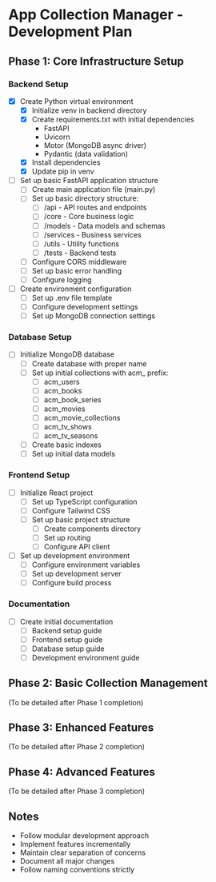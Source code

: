 # App Collection Manager - Development Plan

## Phase 1: Core Infrastructure Setup

### Backend Setup
- [x] Create Python virtual environment
  - [x] Initialize venv in backend directory
  - [x] Create requirements.txt with initial dependencies
    - FastAPI
    - Uvicorn
    - Motor (MongoDB async driver)
    - Pydantic (data validation)
  - [x] Install dependencies
  - [x] Update pip in venv
- [ ] Set up basic FastAPI application structure
  - [ ] Create main application file (main.py)
  - [ ] Set up basic directory structure:
    - [ ] /api - API routes and endpoints
    - [ ] /core - Core business logic
    - [ ] /models - Data models and schemas
    - [ ] /services - Business services
    - [ ] /utils - Utility functions
    - [ ] /tests - Backend tests
  - [ ] Configure CORS middleware
  - [ ] Set up basic error handling
  - [ ] Configure logging
- [ ] Create environment configuration
  - [ ] Set up .env file template
  - [ ] Configure development settings
  - [ ] Set up MongoDB connection settings

### Database Setup
- [ ] Initialize MongoDB database
  - [ ] Create database with proper name
  - [ ] Set up initial collections with acm_ prefix:
    - [ ] acm_users
    - [ ] acm_books
    - [ ] acm_book_series
    - [ ] acm_movies
    - [ ] acm_movie_collections
    - [ ] acm_tv_shows
    - [ ] acm_tv_seasons
  - [ ] Create basic indexes
  - [ ] Set up initial data models

### Frontend Setup
- [ ] Initialize React project
  - [ ] Set up TypeScript configuration
  - [ ] Configure Tailwind CSS
  - [ ] Set up basic project structure
    - [ ] Create components directory
    - [ ] Set up routing
    - [ ] Configure API client
- [ ] Set up development environment
  - [ ] Configure environment variables
  - [ ] Set up development server
  - [ ] Configure build process

### Documentation
- [ ] Create initial documentation
  - [ ] Backend setup guide
  - [ ] Frontend setup guide
  - [ ] Database setup guide
  - [ ] Development environment guide

## Phase 2: Basic Collection Management
(To be detailed after Phase 1 completion)

## Phase 3: Enhanced Features
(To be detailed after Phase 2 completion)

## Phase 4: Advanced Features
(To be detailed after Phase 3 completion)

## Notes
- Follow modular development approach
- Implement features incrementally
- Maintain clear separation of concerns
- Document all major changes
- Follow naming conventions strictly 